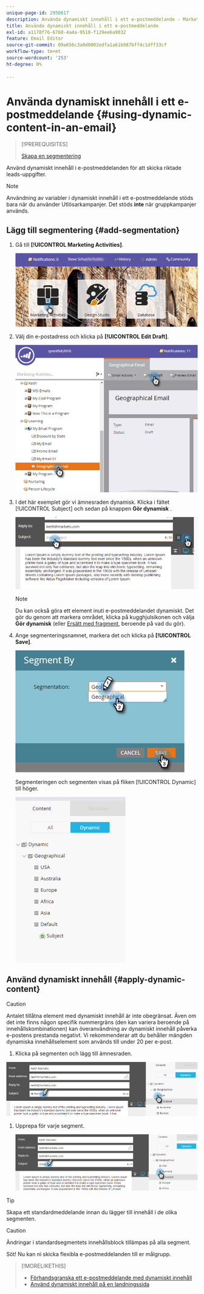 ```yaml
---
unique-page-id: 2950617
description: Använda dynamiskt innehåll i ett e-postmeddelande - Marketo Docs - produktdokumentation
title: Använda dynamiskt innehåll i ett e-postmeddelande
exl-id: a1178f76-6760-4a4a-9510-f129ee6a9032
feature: Email Editor
source-git-commit: 09a656c3a0d0002edfa1a61b987bff4c1dff33cf
workflow-type: tm+mt
source-wordcount: '253'
ht-degree: 0%

---
```


# Använda dynamiskt innehåll i ett e-postmeddelande {#using-dynamic-content-in-an-email}

>[!PREREQUISITES]
>
>[Skapa en segmentering](/help/marketo/product-docs/personalization/segmentation-and-snippets/segmentation/create-a-segmentation.md)

Använd dynamiskt innehåll i e-postmeddelanden för att skicka riktade leads-uppgifter.

>[!NOTE]
>
>Användning av variabler i dynamiskt innehåll i ett e-postmeddelande stöds bara när du använder Utlösarkampanjer. Det stöds **inte** när gruppkampanjer används.

## Lägg till segmentering {#add-segmentation}

1. Gå till **[!UICONTROL Marketing Activities]**.

   ![](assets/login-marketing-activities.png)

1. Välj din e-postadress och klicka på **[!UICONTROL Edit Draft]**.

   ![](assets/1.2.png)

1. I det här exemplet gör vi ämnesraden dynamisk. Klicka i fältet [!UICONTROL Subject] och sedan på knappen **Gör dynamisk** .

   ![](assets/1.3.png)

   >[!NOTE]
   >
   >Du kan också göra ett element inuti e-postmeddelandet dynamiskt. Det gör du genom att markera området, klicka på kugghjulsikonen och välja **Gör dynamisk** (eller [Ersätt med fragment](/help/marketo/product-docs/personalization/segmentation-and-snippets/snippets/create-a-snippet.md), beroende på vad du gör).

1. Ange segmenteringsnamnet, markera det och klicka på **[!UICONTROL Save]**.

   ![](assets/1.4.png)

   Segmenteringen och segmenten visas på fliken [!UICONTROL Dynamic] till höger.

   ![](assets/1.5.png)

## Använd dynamiskt innehåll {#apply-dynamic-content}

>[!CAUTION]
>
>Antalet tillåtna element med dynamiskt innehåll är inte obegränsat. Även om det inte finns någon specifik nummergräns (den kan variera beroende på innehållskombinationen) kan överanvändning av dynamiskt innehåll påverka e-postens prestanda negativt. Vi rekommenderar att du behåller mängden dynamiska innehållselement som används till under 20 per e-post.

1. Klicka på segmenten och lägg till ämnesraden.

![](assets/2.1.png)

1. Upprepa för varje segment.

   ![](assets/2.2.png)

>[!TIP]
>
>Skapa ett standardmeddelande innan du lägger till innehåll i de olika segmenten.

>[!CAUTION]
>
>Ändringar i standardsegmentets innehållsblock tillämpas på alla segment.

Söt! Nu kan ni skicka flexibla e-postmeddelanden till er målgrupp.

>[!MORELIKETHIS]
>
>* [Förhandsgranska ett e-postmeddelande med dynamiskt innehåll](/help/marketo/product-docs/email-marketing/general/functions-in-the-editor/preview-an-email-with-dynamic-content.md)
>* [Använd dynamiskt innehåll på en landningssida](/help/marketo/product-docs/demand-generation/landing-pages/free-form-landing-pages/use-dynamic-content-in-a-free-form-landing-page.md)
